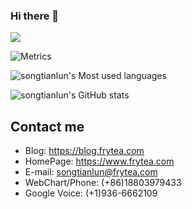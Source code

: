 ### Hi there 👋

![](https://komarev.com/ghpvc/?username=songtianlun&color=brightgreen)

![Metrics](https://metrics.lecoq.io/songtianlun?template=classic&gists=1&followup=1&followup.sections=repositories&config.timezone=Asia%2FShanghai)

![songtianlun's Most used languages](https://github-readme-stats.vercel.app/api/top-langs/?username=songtianlun&layout=compact&hide_border=true&langs_count=10)

![songtianlun's GitHub stats](https://github-readme-stats.vercel.app/api?username=songtianlun&count_private=true)




## Contact me

 - Blog: <https://blog.frytea.com>
 - HomePage: <https://www.frytea.com>
 - E-mail: <songtianlun@frytea.com>
 - WebChart/Phone: (+86)18803979433
 - Google Voice: (+1)936-6662109

<!--
**songtianlun/songtianlun** is a ✨ _special_ ✨ repository because its `README.md` (this file) appears on your GitHub profile.

Here are some ideas to get you started:

- 🔭 I’m currently working on ...
- 🌱 I’m currently learning ...
- 👯 I’m looking to collaborate on ...
- 🤔 I’m looking for help with ...
- 💬 Ask me about ...
- 📫 How to reach me: ...
- 😄 Pronouns: ...
- ⚡ Fun fact: ...
-->
